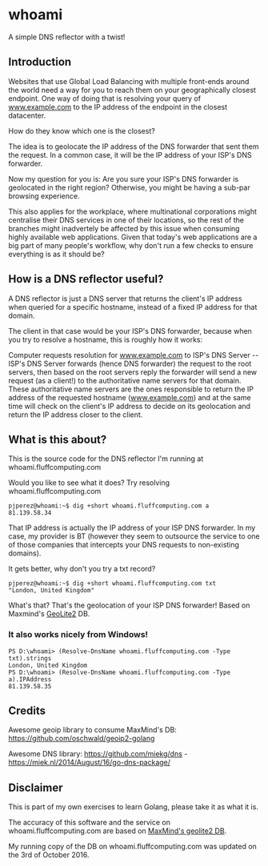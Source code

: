 # whoami
A simple DNS reflector with a twist!

## Introduction

Websites that use Global Load Balancing with multiple front-ends around the world need a way for you to reach them on your geographically closest endpoint. One way of doing that is resolving your query of www.example.com to the IP address of the endpoint in the closest datacenter. 

How do they know which one is the closest?

The idea is to geolocate the IP address of the DNS forwarder that sent them the request. In a common case, it will be the IP address of your ISP's DNS forwarder.

Now my question for you is: Are you sure your ISP's DNS forwarder is geolocated in the right region? Otherwise, you might be having a sub-par browsing experience. 

This also applies for the workplace, where multinational corporations might centralise their DNS services in one of their locations, so the rest of the branches might inadvertely be affected by this issue when consuming highly available web applications. Given that today's web applications are a big part of many people's workflow, why don't run a few checks to ensure everything is as it should be?

## How is a DNS reflector useful?

A DNS reflector is just a DNS server that returns the client's IP address when queried for a specific hostname, instead of a fixed IP address for that domain.

The client in that case would be your ISP's DNS forwarder, because when you try to resolve a hostname, this is roughly how it works:

Computer requests resolution for www.example.com to ISP's DNS Server -- ISP's DNS Server forwards (hence DNS forwarder) the request to the root servers, then based on the root servers reply the forwarder will send a new request (as a client!) to the authoritative name servers for that domain. These authoritative name servers are the ones responsible to return the IP address of the requested hostname (www.example.com) and at the same time will check on the client's IP address to decide on its geolocation and return the IP address closer to the client.

## What is this about?

This is the source code for the DNS reflector I'm running at whoami.fluffcomputing.com

Would you like to see what it does? Try resolving whoami.fluffcomputing.com

    pjperez@whoami:~$ dig +short whoami.fluffcomputing.com a
    81.139.58.34

That IP address is actually the IP address of your ISP DNS forwarder. In my case, my provider is BT (however they seem to outsource the service to one of those companies that intercepts your DNS requests to non-existing domains).

It gets better, why don't you try a txt record?

    pjperez@whoami:~$ dig +short whoami.fluffcomputing.com txt
    "London, United Kingdom"
  
What's that? That's the geolocation of your ISP DNS forwarder! Based on Maxmind's [GeoLite2](http://dev.maxmind.com/geoip/geoip2/geolite2/) DB.

### It also works nicely from Windows!

    PS D:\whoami> (Resolve-DnsName whoami.fluffcomputing.com -Type txt).strings
    London, United Kingdom
    PS D:\whoami> (Resolve-DnsName whoami.fluffcomputing.com -Type a).IPAddress
    81.139.58.35
  
## Credits

Awesome geoip library to consume MaxMind's DB: https://github.com/oschwald/geoip2-golang

Awesome DNS library: https://github.com/miekg/dns - https://miek.nl/2014/August/16/go-dns-package/

## Disclaimer

This is part of my own exercises to learn Golang, please take it as what it is.

The accuracy of this software and the service on whoami.fluffcomputing.com are based on [MaxMind's geolite2 DB](http://dev.maxmind.com/geoip/geoip2/geolite2/).

My running copy of the DB on whoami.fluffcomputing.com was updated on the 3rd of October 2016.
